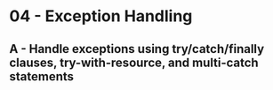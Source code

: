 # 04 - Exception Handling
## A - Handle exceptions using try/catch/finally clauses, try-with-resource, and multi-catch statements

### 